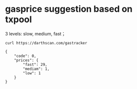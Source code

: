 # gasprice suggestion based on txpool

3 levels: slow, medium, fast；

```
curl https://darthscan.com/gastracker
```


```
{
    "code": 0,
    "prices": {
        "fast": 29,
        "mediam": 1,
        "low": 1
    }
}
```